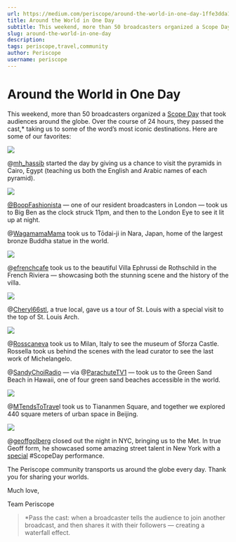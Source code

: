 ```yaml
---
url: https://medium.com/periscope/around-the-world-in-one-day-1ffe3dda1226
title: Around the World in One Day
subtitle: This weekend, more than 50 broadcasters organized a Scope Day that took audiences around the globe. Over the course of 24 hours, they…
slug: around-the-world-in-one-day
description: 
tags: periscope,travel,community
author: Periscope
username: periscope
---
```


# Around the World in One Day

This weekend, more than 50 broadcasters organized a [Scope Day](https://twitter.com/search?q=%23ScopeDay&src=tyah) that took audiences around the globe. Over the course of 24 hours, they passed the cast,* taking us to some of the word’s most iconic destinations. Here are some of our favorites:

![](./assets/1*6pmGI4dSaCbPqv0Qvw43aA.png)

@[mh_hassib](https://www.periscope.tv/mh_hassib) started the day by giving us a chance to visit the pyramids in Cairo, Egypt (teaching us both the English and Arabic names of each pyramid).

![](./assets/1*Fo1FNCOGybaQyZ37zNCuGg.png)

[@BoopFashionista](https://www.periscope.tv/BoopFashionista) — one of our resident broadcasters in London — took us to Big Ben as the clock struck 11pm, and then to the London Eye to see it lit up at night.

@[WagamamaMama](https://www.periscope.tv/WagamamaMama) took us to Tōdai-ji in Nara, Japan, home of the largest bronze Buddha statue in the world.

![](./assets/1*PH65bQvvspitv9XLg7HA6Q.png)

@[efrenchcafe](https://www.periscope.tv/efrenchcafe) took us to the beautiful Villa Ephrussi de Rothschild in the French Riviera — showcasing both the stunning scene and the history of the villa.

![](./assets/1*O5zAEembzQ01y6rTuF62Dw.png)

@[Cheryl66stl](https://www.periscope.tv/Cheryl66stl), a true local, gave us a tour of St. Louis with a special visit to the top of St. Louis Arch.

![](./assets/1*9Xeykgd3rm3yVq06Wpehzw.png)

@[Rosscaneva](https://www.periscope.tv/Rosscaneva) took us to Milan, Italy to see the museum of Sforza Castle. Rossella took us behind the scenes with the lead curator to see the last work of Michelangelo.

@[SandyChoiRadio](https://www.periscope.tv/SandyChoiRadio) — via @[ParachuteTV1](https://www.periscope.tv/ParachuteTV1/) — took us to the Green Sand Beach in Hawaii, one of four green sand beaches accessible in the world.

![](./assets/1*sWLuY0rUSfCTq_QOhxQQug.png)

@[MTendsToTrave](https://www.periscope.tv/MTendsToTravel)l took us to Tiananmen Square, and together we explored 440 square meters of urban space in Beijing.

![](./assets/1*XGaHWeJopKG1QtYHhIsmVA.png)

@[geoffgolberg](https://www.periscope.tv/geoffgolberg) closed out the night in NYC, bringing us to the Met. In true Geoff form, he showcased some amazing street talent in New York with a [special](https://twitter.com/Mr_E_Longfellow/status/663167658519465984) #ScopeDay performance.

The Periscope community transports us around the globe every day. Thank you for sharing your worlds.

Much love,

Team Periscope

> *Pass the cast: when a broadcaster tells the audience to join another broadcast, and then shares it with their followers — creating a waterfall effect.


